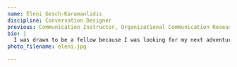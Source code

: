 ```yaml
---
name: Eleni Gesch-Karamanlidis
discipline: Conversation Designer
previous: Communication Instructor, Organizational Communication Researcher at Texas A&M University
bio: |
  I was drawn to be a fellow because I was looking for my next adventure; an environment where I could help build something innovative, and help build meaningful connections across the City and its citizens. 
photo_filename: eleni.jpg

---
```

